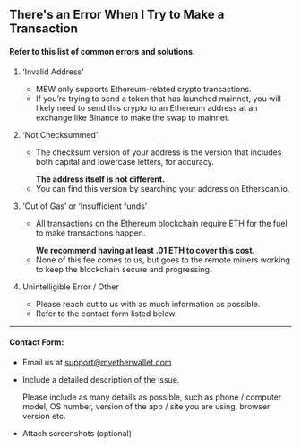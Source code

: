 ## There's an Error When I Try to Make a Transaction

#### Refer to this list of common errors and solutions.

1. ‘Invalid Address’

   - MEW only supports Ethereum-related crypto transactions.
   - If you’re trying to send a token that has launched mainnet, you will likely need to send this crypto to an Ethereum address at an exchange like Binance to make the swap to mainnet.

2. ‘Not Checksummed’

   - <p>The checksum version of your address is the version that includes both capital and lowercase letters, for accuracy.</p>
     <strong>The address itself is not different.</strong>
   - You can find this version by searching your address on Etherscan.io.

3. ‘Out of Gas’ or ‘Insufficient funds’

   - <p>All transactions on the Ethereum blockchain require ETH for the fuel to make transactions happen.</p>
     <strong>We recommend having at least .01 ETH to cover this cost.</strong>
   - None of this fee comes to us, but goes to the remote miners working to keep the blockchain secure and progressing.

4. Unintelligible Error / Other

   - Please reach out to us with as much information as possible.
   - Refer to the contact form listed below.

---

#### Contact Form:

- Email us at support@myetherwallet.com

- <p>Include a detailed description of the issue.</p>
  <note>Please include as many details as possible, such as phone / computer model, OS number, version of the app / site you are using, browser version etc.</note>

- Attach screenshots (optional)
